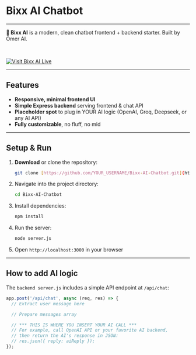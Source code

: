 # Bixx AI Chatbot

---

**🚀 Bixx AI** is a modern, clean chatbot frontend + backend starter. Built by Omer AI.

<br>

[![Visit Bixx AI Live](https://img.shields.io/badge/Visit%20Bixx%20AI%20Live-blue?style=for-the-badge&logo=vercel)](https://bixx.vercel.app/)

---

## Features

* **Responsive, minimal frontend UI**
* **Simple Express backend** serving frontend & chat API
* **Placeholder spot** to plug in YOUR AI logic (OpenAI, Groq, Deepseek, or any AI API)
* **Fully customizable**, no fluff, no mid

---

## Setup & Run

1.  **Download** or clone the repository:
    ```bash
    git clone [https://github.com/YOUR_USERNAME/Bixx-AI-Chatbot.git](https://github.com/YOUR_USERNAME/Bixx-AI-Chatbot.git) # Replace with your repo URL
    ```
2.  Navigate into the project directory:
    ```bash
    cd Bixx-AI-Chatbot
    ```
3.  Install dependencies:
    ```bash
    npm install
    ```
4.  Run the server:
    ```bash
    node server.js
    ```
5.  Open `http://localhost:3000` in your browser

---

## How to add AI logic

The `backend server.js` includes a simple API endpoint at `/api/chat`:

```javascript
app.post('/api/chat', async (req, res) => {
  // Extract user message here

  // Prepare messages array

  // *** THIS IS WHERE YOU INSERT YOUR AI CALL ***
  // For example, call OpenAI API or your favorite AI backend,
  // then return the AI's response in JSON:
  // res.json({ reply: aiReply });
});
